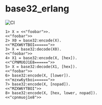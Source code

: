 # base32_erlang

![CI](https://github.com/dnsimple/base32_erlang/actions/workflows/ci.yml/badge.svg)

```
1> X = <<"foobar">>.
<<"foobar">>
2> X0 = base32:encode(X).
<<"MZXW6YTBOI======">>
3> X = base32:decode(X0).
<<"foobar">>
4> X1 = base32:encode(X, [hex]).
<<"CPNMUOJ1E8======">>
5> X = base32:decode(X1, [hex]).
<<"foobar">>
6> base32:encode(X, [lower]).
<<"mzxw6ytboi======">>
7> base32:encode(X, [nopad]).
<<"MZXW6YTBOI">>
8> base32:encode(X, [hex, lower, nopad]).
<<"cpnmuoj1e8">>
```
